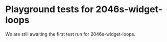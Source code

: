 # Playground tests for 2046s-widget-loops
We are still awaiting the first test run for 2046s-widget-loops.
